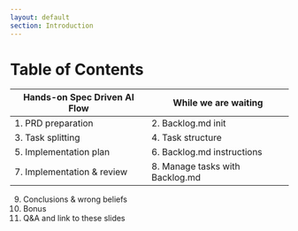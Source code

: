 ```yaml
---
layout: default
section: Introduction
---
```


# Table of Contents

<div class="mt-10">

| **Hands-on Spec Driven AI Flow** | **While we are waiting**        |
|----------------------------------|---------------------------------|
| 1. PRD preparation               | 2. Backlog.md init              |
| 3. Task splitting                | 4. Task structure               |
| 5. Implementation plan           | 6. Backlog.md instructions      |
| 7. Implementation & review       | 8. Manage tasks with Backlog.md |

</div>
<div class="mt-10">

9. Conclusions & wrong beliefs
10. Bonus
11. Q&A and link to these slides

</div>
